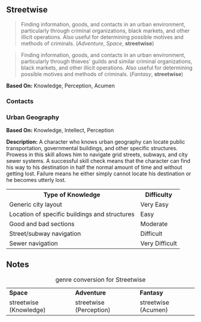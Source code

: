 Streetwise
----------

> Finding information, goods, and contacts in an urban environment, particularly through criminal organizations, black markets, and other illicit operations. Also useful for determining possible motives and methods of criminals. (_Adventure_, _Space_, __streetwise__)

> Finding information, goods, and contacts in an urban environment, particularly through thieves' guilds and similar criminal organizations, black markets, and other illicit operations. Also useful for determining possible motives and methods of criminals. (_Fantasy_, __streetwise__)

__Based On:__ <span title='Space'>Knowledge</span>, <span title='Adventure'>Perception</span>, <span title='Fantasy'>Acumen</span>

### Contacts

### Urban Geography

__Based On:__ Knowledge, Intellect, Perception

__Description:__ A character who knows urban geography can locate public transportation, governmental buildings, and other specific structures. Prowess in this skill allows him to navigate grid streets, subways, and city sewer systems. A successful skill check means that the character can find his way to his destination in half the normal amount of time and without getting lost. Failure means he either simply cannot locate his destination or he becomes utterly lost.

<table>
  <tr>
    <th>Type of Knowledge</th>
    <th>Difficulty</th>
  </tr>
  <tr>
    <td>Generic city layout</td>
    <td>Very Easy</td>
  </tr>
  <tr>
    <td>Location of specific buildings and structures</td>
    <td>Easy</td>
  </tr>
  <tr>
    <td>Good and bad sections</td>
    <td>Moderate</td>
  </tr>
  <tr>
    <td>Street/subway navigation</td>
    <td>Difficult</td>
  </tr>
  <tr>
    <td>Sewer navigation</td>
    <td>Very Difficult</td>
  </tr>
</table>

Notes
-----

<table>
<caption>genre conversion for Streetwise</caption>
<tr><td><strong>Space</strong></td><td><strong>Adventure</strong></td><td><strong>Fantasy</strong></td></tr>
<tr><td>streetwise (Knowledge)</td><td>streetwise (Perception)</td><td>streetwise (Acumen)</td></tr>
</table>
